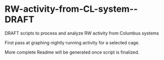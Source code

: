 # RW-activity-from-CL-system--DRAFT
DRAFT scripts to process and analyze RW activity from Columbus systems

First pass at graphing nightly running activity for a selected cage.

More complete Readme will be generated once script is finalized.

